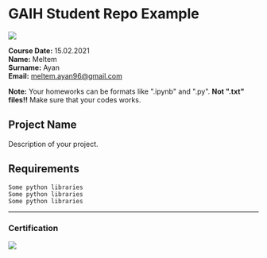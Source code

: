 # GAIH Student Repo Example
![](img/logo.png)

**Course Date:** 15.02.2021  
**Name:** Meltem  
**Surname:** Ayan  
**Email:** meltem.ayan96@gmail.com  

**Note:** Your homeworks can be formats like ".ipynb" and ".py". **Not ".txt" files!!** Make sure that your codes works.  

## Project Name
Description of your project.

## Requirements
```
Some python libraries
Some python libraries
Some python libraries
```
---

### Certification
![](img/certificate_ex.png)

